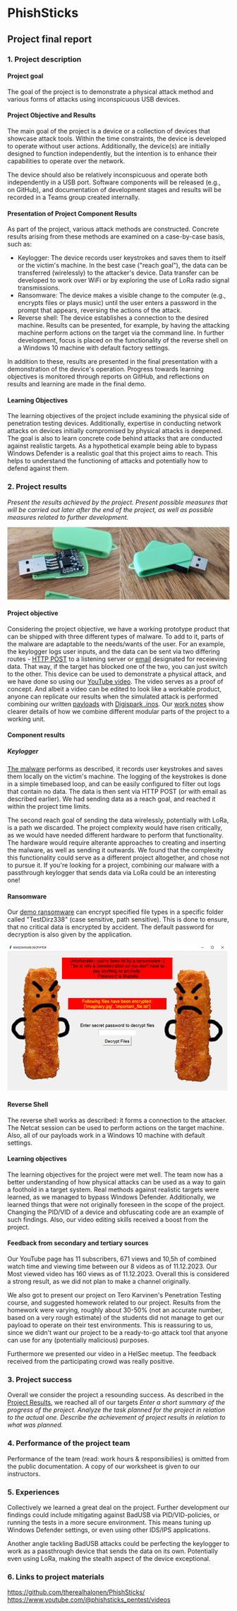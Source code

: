 # PhishSticks

## Project final report

### 1. Project description

#### Project goal

The goal of the project is to demonstrate a physical attack method and various forms of attacks using inconspicuous USB devices.

#### Project Objective and Results

The main goal of the project is a device or a collection of devices that showcase attack tools. Within the time constraints, the device is developed to operate without user actions. Additionally, the device(s) are initially designed to function independently, but the intention is to enhance their capabilities to operate over the network. 

The device should also be relatively inconspicuous and operate both independently in a USB port. Software components will be released (e.g., on GitHub), and documentation of development stages and results will be recorded in a Teams group created internally.

#### Presentation of Project Component Results

As part of the project, various attack methods are constructed. Concrete results arising from these methods are examined on a case-by-case basis, such as:

  * Keylogger: The device records user keystrokes and saves them to itself or the victim's machine. In the best case ("reach goal"), the data can be transferred (wirelessly) to the attacker's device. Data transfer can be developed to work over WiFi or by exploring the use of LoRa radio signal transmissions.
  * Ransomware: The device makes a visible change to the computer (e.g., encrypts files or plays music) until the user enters a password in the prompt that appears, reversing the actions of the attack.
  * Reverse shell: The device establishes a connection to the desired machine. Results can be presented, for example, by having the attacking machine perform actions on the target via the command line. In further development, focus is placed on the functionality of the reverse shell on a Windows 10 machine with default factory settings.

In addition to these, results are presented in the final presentation with a demonstration of the device's operation. Progress towards learning objectives is monitored through reports on GitHub, and reflections on results and learning are made in the final demo.

#### Learning Objectives
The learning objectives of the project include examining the physical side of penetration testing devices. Additionally, expertise in conducting network attacks on devices initially compromised by physical attacks is deepened. The goal is also to learn concrete code behind attacks that are conducted against realistic targets. As a hypothetical example being able to bypass Windows Defender is a realistic goal that this project aims to reach. This helps to understand the functioning of attacks and potentially how to defend against them.

### 2. Project results

*Present the results achieved by the project.*
*Present possible measures that will be carried out later after the end of the project, as well as possible measures related to further development.*

![](/notes/ollikainen/images/w40_5.png)

#### Project objective

Considering the project objective, we have a working prototype product that can be shipped with three different types of malware. To add to it, parts of the malware are adaptable to the needs/wants of the user. For an example, the keylogger logs user inputs, and the data can be sent via two differing routes - [HTTP POST](/payloads/keylogger/keylog_ps/) to a listening server or [email](/payloads/keylogger/keylog_python/) designated for receieving data. That way, if the target has blocked one of the two, you can just switch to the other. This device can be used to demonstrate a physical attack, and we have done so using our [YouTube video](https://www.youtube.com/watch?v=bDzVevtZiWE). The video serves as a proof of concept. And albeit a video can be edited to look like a workable product, anyone can replicate our results when the simulated attack is performed combining our written [payloads](/payloads/) with [Digispark .inos](/digispark/). Our [work notes](/notes/) show clearer details of how we combine different modular parts of the project to a working unit.

#### Component results

##### Keylogger

[The malware](/payloads/keylogger/keylog_ps/) performs as described, it records user keystrokes and saves them locally on the victim's machine. The logging of the keystrokes is done in a simple timebased loop, and can be easily configured to filter out logs that contain no data. The data is then sent via HTTP POST (or with email as described earlier). We had sending data as a reach goal, and reached it within the project time limits.

The second reach goal of sending the data wirelessly, potentially with LoRa, is a path we discarded. The project complexity would have risen critically, as we would have needed different hardware to perform that functionality. The hardware would require alterante approaches to creating and inserting the malware, as well as sending it outwards. We found that the complexity this functionality could serve as a different project altogether, and chose not to pursue it. If you're looking for a project, combining our malware with a passthrough keylogger that sends data via LoRa could be an interesting one!

#### Ransomware

Our [demo ransomware](/payloads/ransomware/) can encrypt specified file types in a specific folder called "TestDirz338" (case sensitive, path sensitive). This is done to ensure, that no critical data is encrypted by accident. The default password for decryption is also given by the application.

![](/notes/ollikainen/images/ransomware.png)

#### Reverse Shell

The reverse shell works as described: it forms a connection to the attacker. The Netcat session can be used to perform actions on the target machine. Also, all of our payloads work in a Windows 10 machine with default settings.

#### Learning objectives

The learning objectives for the project were met well. The team now has a better understanding of how physical attacks can be used as a way to gain a foothold in a target system. Real methods against realistic targets were learned, as we managed to bypass Windows Defender. Additionally, we learned things that were not originally foreseen in the scope of the project. Changing the PID/VID of a device and obfuscating code are an example of such findings. Also, our video editing skills received a boost from the project.

#### Feedback from secondary and tertiary sources

Our YouTube page has 11 subscribers, 671 views and 10,5h of combined watch time and viewing time between our 8 videos as of 11.12.2023. Our Most viewed video has 160 views as of 11.12.2023. Overall this is considered a strong result, as we did not plan to make a channel originally.

We also got to present our project on Tero Karvinen's Penetration Testing course, and suggested homework related to our project. Results from the homework were varying, roughly about 30-50% (not an accurate number, based on a very rough estimate) of the students did not manage to get our payload to operate on their test environments. This is reassuring to us, since we didn't want our project to be a ready-to-go attack tool that anyone can use for any (potentially malicious) purposes.

Furthermore we presented our video in a HelSec meetup. The feedback received from the participating crowd was really positive.

### 3. Project success

Overall we consider the project a resounding success. As described in the [Project Results](#2-project-results), we reached all of our targets
*Enter a short summary of the progress of the project. Analyze the task planned for the project in relation to the actual one. Describe the achievement of project results in relation to what was planned.*

### 4. Performance of the project team

Performance of the team (read: work hours & responsibilies) is omitted from the public documentation. A copy of our worksheet is given to our instructors.

### 5. Experiences

Collectively we learned a great deal on the project. Further development our findings could include mitigating against BadUSB via PID/VID-policies, or running the tests in a more secure environment. This means tuning up Windows Defender settings, or even using other IDS/IPS applications.

Another angle tackling BadUSB attacks could be perfecting the keylogger to work as a passthrough device that sends the data on its own. Potentially even using LoRa, making the stealth aspect of the device exceptional.

### 6. Links to project materials

https://github.com/therealhalonen/PhishSticks/
https://www.youtube.com/@phishsticks_pentest/videos
